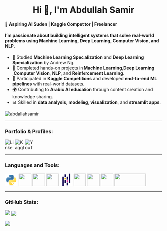 <h1 align="center">Hi 👋, I'm Abdullah Samir</h1>

#### 🚀 Aspiring AI Suden | Kaggle Competitor | Freelancer
#### I’m passionate about building intelligent systems that solve real-world problems using Machine Learning, Deep Learning, Computer Vision, and NLP.

- 🔬 Studied **Machine Learning Specialization** and **Deep Learning Specialization** by Andrew Ng.
- 🤖 Completed hands-on projects in **Machine Learning**,**Deep Learning** ,**Computer Vision**, **NLP**, and **Reinforcement Learning**.
- 🧠 Participated in **Kaggle Competitions** and developed **end-to-end ML pipelines** with real-world datasets.
- 🌍 Contributing to **Arabic AI education** through content creation and knowledge sharing.
- 📊 Skilled in **data analysis**, **modeling**, **visualization**, and **streamlit apps**.

<p align="left"> <img src="https://komarev.com/ghpvc/?username=abdallahsamir&label=Profile%20views&color=0e75b6&style=flat" alt="abdallahsamir" /> </p>

---

<h3 align="left">Portfolio & Profiles:</h3>

<a href="https://www.linkedin.com/in/YOUR-LINKEDIN-HERE/">
  <img align="left" alt="LinkedIn" src="https://upload.wikimedia.org/wikipedia/commons/c/ca/LinkedIn_logo_initials.png" width="32" height="32">
</a>
<a href="https://www.kaggle.com/YOUR-KAGGLE-USERNAME">
  <img align="left" alt="Kaggle" src="https://w7.pngwing.com/pngs/1002/482/png-transparent-kaggle-logos-and-brands-line-filled-icon.png" width="32" height="32">
</a>
<a href="https://www.youtube.com/@YOUR-YOUTUBE-CHANNEL">
  <img align="left" alt="YouTube" src="https://play-lh.googleusercontent.com/lMoItBgdPPVDJsNOVtP26EKHePkwBg-PkuY9NOrc-fumRtTFP4XhpUNk_22syN4Datc" width="32" height="32"> 
</a>

<br><br>

---

<h3 align="left">Languages and Tools:</h3>

<p align="left">
  <a href="https://www.python.org"><img src="https://raw.githubusercontent.com/devicons/devicon/master/icons/python/python-original.svg" width="40" height="40"/></a>
  <a href="https://pytorch.org/"><img src="https://www.vectorlogo.zone/logos/pytorch/pytorch-icon.svg" width="40" height="40"/></a>
  <a href="https://www.tensorflow.org"><img src="https://www.vectorlogo.zone/logos/tensorflow/tensorflow-icon.svg" width="40" height="40"/></a>
  <a href="https://scikit-learn.org/"><img src="https://upload.wikimedia.org/wikipedia/commons/0/05/Scikit_learn_logo_small.svg" width="40" height="40"/></a>
  <a href="https://pandas.pydata.org/"><img src="https://raw.githubusercontent.com/devicons/devicon/master/icons/pandas/pandas-original.svg" width="40" height="40"/></a>
  <a href="https://seaborn.pydata.org/"><img src="https://seaborn.pydata.org/_images/logo-mark-lightbg.svg" width="40" height="40"/></a>
  <a href="https://matplotlib.org/"><img src="https://matplotlib.org/_static/images/logo2.svg" width="40" height="40"/></a>
  <a href="https://opencv.org/"><img src="https://www.vectorlogo.zone/logos/opencv/opencv-icon.svg" width="40" height="40"/></a>
  <a href="https://streamlit.io/"><img src="https://streamlit.io/images/brand/streamlit-logo-primary-colormark-darktext.svg" width="100" height="40"/></a>
</p>

---

<h3>GitHub Stats:</h3>

<p><img align="left" src="https://github-readme-stats.vercel.app/api/top-langs?username=abdallahsamir&show_icons=true&locale=en&layout=compact" /></p>

<p>&nbsp;<img align="center" src="https://github-readme-stats.vercel.app/api?username=abdallahsamir&show_icons=true&locale=en" /></p>

<p><img align="center" src="https://github-readme-streak-stats.herokuapp.com/?user=abdallahsamir&" /></p>

